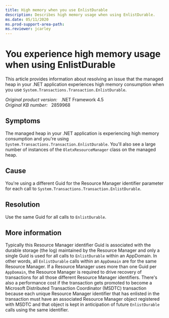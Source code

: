 ```yaml
---
title: High memory when you use EnlistDurable
description: Describes high memory usage when using EnlistDurable.
ms.date: 05/11/2020
ms.prod-support-area-path: 
ms.reviewer: jcarley
---
```

# You experience high memory usage when using EnlistDurable

This article provides information about resolving an issue that the managed heap in your .NET application experiences high memory consumption when you use `System.Transactions.Transaction.EnlistDurable`.

_Original product version:_ &nbsp; .NET Framework 4.5  
_Original KB number:_ &nbsp; 2859968

## Symptoms

The managed heap in your .NET application is experiencing high memory consumption and you're using `System.Transactions.Transaction.EnlistDurable`. You'll also see a large number of instances of the `OletxResourceManager` class on the managed heap.

## Cause

You're using a different Guid for the Resource Manager identifier parameter for each call to `System.Transactions.Transaction.EnlistDurable`.

## Resolution

Use the same Guid for all calls to `EnlistDurable`.

## More information

Typically this Resource Manager identifier Guid is associated with the durable storage (the log) maintained by the Resource Manager and only a single Guid is used for all calls to `EnlistDurable` within an AppDomain. In other words, all `EnlistDurable` calls within an `AppDomain` are for the same Resource Manager. If a Resource Manager uses more than one Guid per `AppDomain`, the Resource Manager is required to drive recovery of transactions for all those different Resource Manager identifiers. There's also a performance cost if the transaction gets promoted to become a Microsoft Distributed Transaction Coordinator (MSDTC) transaction because each unique Resource Manager identifier that has enlisted in the transaction must have an associated Resource Manager object registered with MSDTC and that object is kept in anticipation of future `EnlistDurable` calls using the same identifier.
